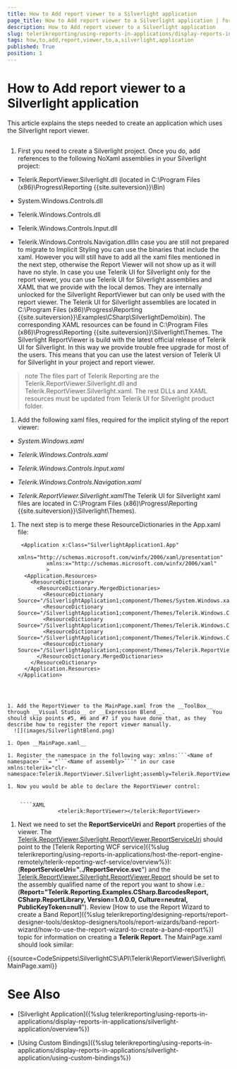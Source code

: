 ```yaml
---
title: How to Add report viewer to a Silverlight application
page_title: How to Add report viewer to a Silverlight application | for Telerik Reporting Documentation
description: How to Add report viewer to a Silverlight application
slug: telerikreporting/using-reports-in-applications/display-reports-in-applications/silverlight-application/how-to-add-report-viewer-to-a-silverlight-application
tags: how,to,add,report,viewer,to,a,silverlight,application
published: True
position: 1
---
```


# How to Add report viewer to a Silverlight application



This article explains the steps needed to create an application which uses the Silverlight report viewer.       

## 

1. First you need to create a Silverlight project. Once you do, add references to the following NoXaml assemblies in your Silverlight project:             

* Telerik.ReportViewer.Silverlight.dll  (located in C:\Program Files (x86)\Progress\Reporting {{site.suiteversion}}\Bin)                 

* System.Windows.Controls.dll

* Telerik.Windows.Controls.dll

* Telerik.Windows.Controls.Input.dll

* Telerik.Windows.Controls.Navigation.dllIn case you are still not prepared to migrate to Implicit Styling you can use the binaries that include the xaml.               However you will still have to add all the xaml files mentioned in the next step, otherwise the Report Viewer will not show up as it will have no style.             In case you use Telerik UI for Silverlight only for the report viewer, you can use Telerik UI for Silverlight assemblies and XAML that we provide with the local demos.              They are internally unlocked for the Silverlight ReportViewer but can only be used with the report viewer. The Telerik UI for Silverlight assemblies are located in              C:\Program Files (x86)\Progress\Reporting {{site.suiteversion}}\Examples\CSharp\SilverlightDemo\bin).              The corresponding XAML resources can be found in C:\Program Files (x86)\Progress\Reporting {{site.suiteversion}}\Silverlight\Themes.             The Silverlight ReportViewer is build with the latest official release of Telerik UI for Silverlight.               In this way we provide trouble free upgrade for most of the users.               This means that you can use the latest version of Telerik UI for Silverlight in your project and report viewer.             

>note The files part of Telerik Reporting are the Telerik.ReportViewer.Silverlight.dll and Telerik.ReportViewer.Silverlight.xaml.                 The rest DLLs and XAML resources must be updated from Telerik UI for Silverlight product folder.               


1. Add the following xaml files, required for the implicit styling of the report viewer:             

* *System.Windows.xaml*

* *Telerik.Windows.Controls.xaml*

* *Telerik.Windows.Controls.Input.xaml*

* *Telerik.Windows.Controls.Navigation.xaml*

* *Telerik.ReportViewer.Silverlight.xaml*The Telerik UI for Silverlight xaml files are located in               C:\Program Files (x86)\Progress\Reporting {{site.suiteversion}}\Silverlight\Themes).             

1. The next step is to merge these ResourceDictionaries in the App.xaml file:

	
    ````XAML
     <Application x:Class="SilverlightApplication1.App"
             xmlns="http://schemas.microsoft.com/winfx/2006/xaml/presentation"
             xmlns:x="http://schemas.microsoft.com/winfx/2006/xaml"
             >
      <Application.Resources>
        <ResourceDictionary>
          <ResourceDictionary.MergedDictionaries>
            <ResourceDictionary Source="/SilverlightApplication1;component/Themes/System.Windows.xaml"/>
            <ResourceDictionary Source="/SilverlightApplication1;component/Themes/Telerik.Windows.Controls.xaml"/>
            <ResourceDictionary Source="/SilverlightApplication1;component/Themes/Telerik.Windows.Controls.Input.xaml"/>
            <ResourceDictionary Source="/SilverlightApplication1;component/Themes/Telerik.Windows.Controls.Navigation.xaml"/>
            <ResourceDictionary Source="/SilverlightApplication1;component/Themes/Telerik.ReportViewer.Silverlight.xaml"/>
          </ResourceDictionary.MergedDictionaries>
        </ResourceDictionary>
      </Application.Resources>
    </Application>
````



1. Add the ReportViewer to the MainPage.xaml from the __ToolBox__               through __Visual Studio__ or __Expression Blend__.               You should skip points #5, #6 and #7 if you have done that, as they describe how to register the report viewer manually.               
  ![](images/SilverlightBlend.png)

1. Open __MainPage.xaml__

1. Register the namespace in the following way: xmlns:```<Name of               namespace>```= "```<Name of assembly>```" in our case               xmlns:telerik="clr-namespace:Telerik.ReportViewer.Silverlight;assembly=Telerik.ReportViewer.Silverlight"             

1. Now you would be able to declare the ReportViewer control:             

	
    ````XAML
				<telerik:ReportViewer></telerik:ReportViewer>
````



1. Next we need to set the __ReportServiceUri__               and __Report__ properties of the viewer.               The [Telerik.ReportViewer.Silverlight.ReportViewer.ReportServiceUri](/reporting/api/Telerik.ReportViewer.Silverlight.ReportViewer#Telerik_ReportViewer_Silverlight_ReportViewer_ReportServiceUri)               should point to the [Telerik Reporting WCF service]({%slug telerikreporting/using-reports-in-applications/host-the-report-engine-remotely/telerik-reporting-wcf-service/overview%}):(__ReportServiceUri="../ReportService.svc__")               and the               [Telerik.ReportViewer.Silverlight.ReportViewer.Report](/reporting/api/Telerik.ReportViewer.Silverlight.ReportViewer#Telerik_ReportViewer_Silverlight_ReportViewer_Report)               should be set to the assembly qualified name of the report you want to show i.e.:(__Report="Telerik.Reporting.Examples.CSharp.BarcodesReport, CSharp.ReportLibrary, Version=1.0.0.0, Culture=neutral, PublicKeyToken=null__").               Review [How to use the Report Wizard to create a Band Report]({%slug telerikreporting/designing-reports/report-designer-tools/desktop-designers/tools/report-wizards/band-report-wizard/how-to-use-the-report-wizard-to-create-a-band-report%}) topic for information on creating a __Telerik Report__.               The MainPage.xaml should look similar:             

{{source=CodeSnippets\SilverlightCS\API\Telerik\ReportViewer\Silverlight\MainPage.xaml}}




# See Also


 * [Silverlight Application]({%slug telerikreporting/using-reports-in-applications/display-reports-in-applications/silverlight-application/overview%})

 * [Using Custom Bindings]({%slug telerikreporting/using-reports-in-applications/display-reports-in-applications/silverlight-application/using-custom-bindings%})
